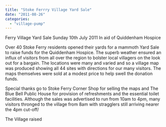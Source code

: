 ```yaml
---
title: "Stoke Ferrry Village Yard Sale"
date: "2011-08-26"
categories: 
  - "village-pump"
---
```


Ferry Village Yard Sale Sunday 10th July 2011 In aid of Quiddenham Hospice

Over 40 Stoke Ferry residents opened their yards for a mammoth Yard Sale to raise funds for the Quiddenham Hospice. The superb weather ensured an influx of visitors from all over the region to bolster local villagers on the look out for a bargain. The locations were many and varied and so a village map was produced showing all 44 sites with directions for our many visitors. The maps themselves were sold at a modest price to help swell the donation funds.

Special thanks go to Stoke Ferry Corner Shop for selling the maps and The Blue Bell Public House for provision of refreshments and the essential toilet facilities. Although the sales was advertised to run from 10am to 4pm, many visitors thronged to the village from 8am with stragglers still arriving nearer the 4pm cut-off/

The Village raised
